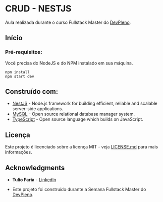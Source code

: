 # CRUD - NESTJS

Aula realizada durante o curso Fullstack Master do [DevPleno](https://devpleno.com).

## Início

### Pré-requisitos:

Você precisa do NodeJS e do NPM instalado em sua máquina.

```
npm install
npm start dev
```

## Construído com:

- [NestJS](https://nestjs.com/) - Node.js framework for building efficient, reliable and scalable server-side applications.
- [MySQL](https://www.mysql.com/) - Open source relational database manager system.
- [TypeScript](https://www.typescriptlang.org/) - Open source language which builds on JavaScript.

## Licença

Este projeto é licenciado sobre a licença MIT - veja [LICENSE.md](https://github.com/lipegomes/crud-nestjs/blob/main/LICENSE.md) para mais informações.

## Acknowledgments

- **Tulio Faria** - [LinkedIn](https://www.linkedin.com/in/tuliofaria/)

- Este projeto foi construído durante a Semana Fullstack Master do [DevPleno](https://devpleno.com).
